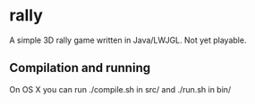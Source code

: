 # rally

A simple 3D rally game written in Java/LWJGL. Not yet playable.

## Compilation and running

On OS X you can run ./compile.sh in src/ and ./run.sh in bin/


